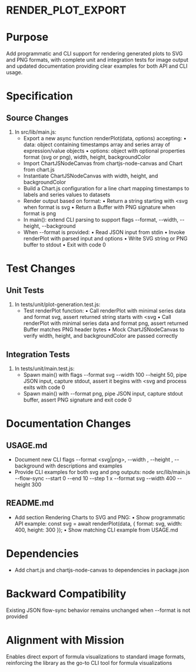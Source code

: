 # RENDER_PLOT_EXPORT

# Purpose
Add programmatic and CLI support for rendering generated plots to SVG and PNG formats, with complete unit and integration tests for image output and updated documentation providing clear examples for both API and CLI usage.

# Specification

## Source Changes
1. In src/lib/main.js:
   - Export a new async function renderPlot(data, options) accepting:
     • data: object containing timestamps array and series array of expression/value objects
     • options: object with optional properties format (svg or png), width, height, backgroundColor
   - Import ChartJSNodeCanvas from chartjs-node-canvas and Chart from chart.js
   - Instantiate ChartJSNodeCanvas with width, height, and backgroundColor
   - Build a Chart.js configuration for a line chart mapping timestamps to labels and series values to datasets
   - Render output based on format:
     • Return a string starting with <svg when format is svg
     • Return a Buffer with PNG signature when format is png
   - In main(): extend CLI parsing to support flags --format, --width, --height, --background
   - When --format is provided:
     • Read JSON input from stdin
     • Invoke renderPlot with parsed input and options
     • Write SVG string or PNG buffer to stdout
     • Exit with code 0

# Test Changes

## Unit Tests
1. In tests/unit/plot-generation.test.js:
   - Test renderPlot function:
     • Call renderPlot with minimal series data and format svg, assert returned string starts with <svg
     • Call renderPlot with minimal series data and format png, assert returned Buffer matches PNG header bytes
     • Mock ChartJSNodeCanvas to verify width, height, and backgroundColor are passed correctly

## Integration Tests
1. In tests/unit/main.test.js:
   - Spawn main() with flags --format svg --width 100 --height 50, pipe JSON input, capture stdout, assert it begins with <svg and process exits with code 0
   - Spawn main() with --format png, pipe JSON input, capture stdout buffer, assert PNG signature and exit code 0

# Documentation Changes

## USAGE.md
- Document new CLI flags --format <svg|png>, --width <number>, --height <number>, --background <color> with descriptions and examples
- Provide CLI examples for both svg and png outputs:
  node src/lib/main.js --flow-sync --start 0 --end 10 --step 1 x --format svg --width 400 --height 300

## README.md
- Add section Rendering Charts to SVG and PNG:
  • Show programmatic API example:
    const svg = await renderPlot(data, { format: svg, width: 400, height: 300 });
  • Show matching CLI example from USAGE.md

# Dependencies
- Add chart.js and chartjs-node-canvas to dependencies in package.json

# Backward Compatibility
Existing JSON flow-sync behavior remains unchanged when --format is not provided

# Alignment with Mission
Enables direct export of formula visualizations to standard image formats, reinforcing the library as the go-to CLI tool for formula visualizations